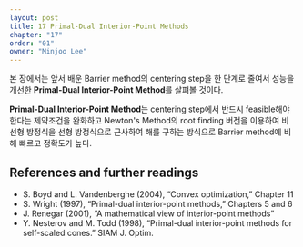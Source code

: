 ```yaml
---
layout: post
title: 17 Primal-Dual Interior-Point Methods
chapter: "17"
order: "01"
owner: "Minjoo Lee"
---
```


본 장에서는 앞서 배운 Barrier method의 centering step을 한 단계로 줄여서 성능을 개선한 **Primal-Dual Interior-Point Method**를 살펴볼 것이다. 

**Primal-Dual Interior-Point Method**는 centering step에서 반드시 feasible해야 한다는 제약조건을 완화하고  Newton's Method의 root finding 버전을 이용하여 비선형 방정식을 선형 방정식으로 근사하여 해를 구하는 방식으로 Barrier method에 비해 빠르고 정확도가 높다.

## References and further readings
* S. Boyd and L. Vandenberghe (2004), “Convex optimization,” Chapter 11
* S. Wright (1997), “Primal-dual interior-point methods,” Chapters 5 and 6
* J. Renegar (2001), “A mathematical view of interior-point methods”
* Y. Nesterov and M. Todd (1998), “Primal-dual interior-point methods for self-scaled cones.” SIAM J. Optim.